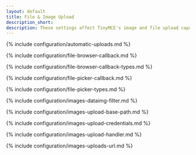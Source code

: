 ```yaml
---
layout: default
title: File & Image Upload
description_short:
description: These settings affect TinyMCE's image and file upload capabilities.
---
```


{% include configuration/automatic-uploads.md %}

{% include configuration/file-browser-callback.md %}

{% include configuration/file-browser-callback-types.md %}

{% include configuration/file-picker-callback.md %}

{% include configuration/file-picker-types.md %}

{% include configuration/images-dataimg-filter.md %}

{% include configuration/images-upload-base-path.md %}

{% include configuration/images-upload-credentials.md %}

{% include configuration/images-upload-handler.md %}

{% include configuration/images-uploads-url.md %}
